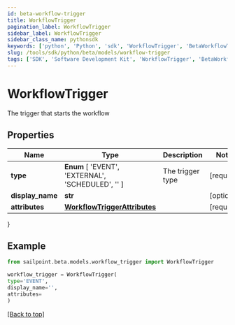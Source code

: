 ```yaml
---
id: beta-workflow-trigger
title: WorkflowTrigger
pagination_label: WorkflowTrigger
sidebar_label: WorkflowTrigger
sidebar_class_name: pythonsdk
keywords: ['python', 'Python', 'sdk', 'WorkflowTrigger', 'BetaWorkflowTrigger'] 
slug: /tools/sdk/python/beta/models/workflow-trigger
tags: ['SDK', 'Software Development Kit', 'WorkflowTrigger', 'BetaWorkflowTrigger']
---
```


# WorkflowTrigger

The trigger that starts the workflow

## Properties

Name | Type | Description | Notes
------------ | ------------- | ------------- | -------------
**type** |  **Enum** [  'EVENT',    'EXTERNAL',    'SCHEDULED',    '' ] | The trigger type | [required]
**display_name** | **str** |  | [optional] 
**attributes** | [**WorkflowTriggerAttributes**](workflow-trigger-attributes) |  | [required]
}

## Example

```python
from sailpoint.beta.models.workflow_trigger import WorkflowTrigger

workflow_trigger = WorkflowTrigger(
type='EVENT',
display_name='',
attributes=
)

```
[[Back to top]](#) 

